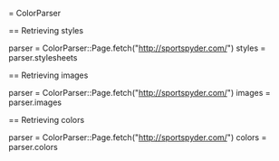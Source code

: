 = ColorParser


== Retrieving styles

  parser = ColorParser::Page.fetch("http://sportspyder.com/")
  styles = parser.stylesheets


== Retrieving images

  parser = ColorParser::Page.fetch("http://sportspyder.com/")
  images = parser.images
  
  
== Retrieving colors

  parser = ColorParser::Page.fetch("http://sportspyder.com/")
  colors = parser.colors